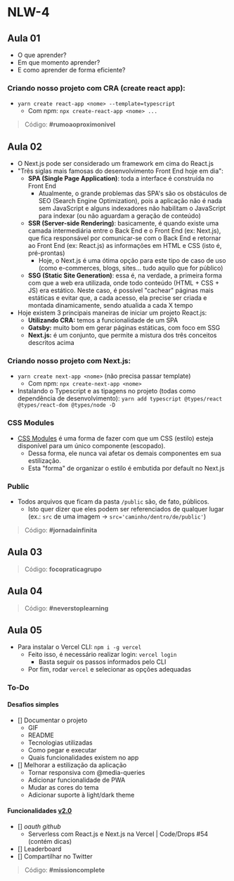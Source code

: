 # NLW-4

## Aula 01

- O que aprender?
- Em que momento aprender?
- E como aprender de forma eficiente?

### Criando nosso projeto com CRA (create react app):

- `yarn create react-app <nome> --template=typescript`
  - Com npm: `npx create-react-app <nome> ...`

> Código: **#rumoaoproximonivel**

## Aula 02

- O Next.js pode ser considerado um framework em cima do React.js
- "Três siglas mais famosas do desenvolvimento Front End hoje em dia":
  - **SPA (Single Page Application)**: toda a interface é construída no Front End
    - Atualmente, o grande problemas das SPA's são os obstáculos de SEO (Search Engine Optimization), pois a aplicação não é nada sem JavaScript e alguns indexadores não habilitam o JavaScript para indexar (ou não aguardam a geração de conteúdo)
  - **SSR (Server-side Rendering)**: basicamente, é quando existe uma camada intermediária entre o Back End e o Front End (ex: Next.js), que fica responsável por comunicar-se com o Back End e retornar ao Front End (ex: React.js) as informações em HTML e CSS (isto é, pré-prontas)
    - Hoje, o Next.js é uma ótima opção para este tipo de caso de uso (como e-commerces, blogs, sites... tudo aquilo que for público)
  - **SSG (Static Site Generation)**: essa é, na verdade, a primeira forma com que a web era utilizada, onde todo conteúdo (HTML + CSS + JS) era estático. Neste caso, é possível "cachear" páginas mais estáticas e evitar que, a cada acesso, ela precise ser criada e montada dinamicamente, sendo atualida a cada X tempo
- Hoje existem 3 principais maneiras de iniciar um projeto React.js:
  - **Utilizando CRA:** temos a funcionalidade de um SPA
  - **Gatsby:** muito bom em gerar páginas estáticas, com foco em SSG
  - **Next.js:** é um conjunto, que permite a mistura dos três conceitos descritos acima

### Criando nosso projeto com Next.js:

- `yarn create next-app <nome>` (não precisa passar template)
  - Com npm: `npx create-next-app <nome>`
- Instalando o Typescript e as tipagens no projeto (todas como dependência de desenvolvimento):
  `yarn add typescript @types/react @types/react-dom @types/node -D`

### CSS Modules

- [CSS Modules](https://github.com/css-modules/css-modules) é uma forma de fazer com que um CSS (estilo) esteja disponível para um único componente (escopado).
  - Dessa forma, ele nunca vai afetar os demais componentes em sua estilização.
  - Esta "forma" de organizar o estilo é embutida por default no Next.js

### Public

- Todos arquivos que ficam da pasta `/public` são, de fato, públicos.
  - Isto quer dizer que eles podem ser referenciados de qualquer lugar (ex.: `src` de uma imagem -> `src='caminho/dentro/de/public'`)

> Código: **#jornadainfinita**

## Aula 03

> Código: **focopraticagrupo**

## Aula 04

> Código: **#neverstoplearning**

## Aula 05

- Para instalar o Vercel CLI: `npm i -g vercel`
  - Feito isso, é necessário realizar login: `vercel login`
    - Basta seguir os passos informados pelo CLI
  - Por fim, rodar `vercel` e selecionar as opções adequadas

### To-Do

#### Desafios simples

- [] Documentar o projeto
  - GIF
  - README
  - Tecnologias utilizadas
  - Como pegar e executar
  - Quais funcionalidades existem no app
- [] Melhorar a estilização da aplicação
  - Tornar responsiva com @media-queries
  - Adicionar funcionalidade de PWA
  - Mudar as cores do tema
  - Adicionar suporte à light/dark theme

#### Funcionalidades [v2.0](https://www.figma.com/file/k98XNC6lbGxsokravCVHAU/NLW4-Move.it-2.0?node-id=160%3A2761)

- [] *oauth github*
  - Serverless com React.js e Next.js na Vercel | Code/Drops #54 (contém dicas)
- [] Leaderboard
- [] Compartilhar no Twitter

> Código: **#missioncomplete**
